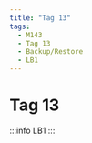 ```yaml
---
title: "Tag 13"
tags:
  - M143
  - Tag 13
  - Backup/Restore
  - LB1
---
```


# Tag 13

:::info
LB1
:::
